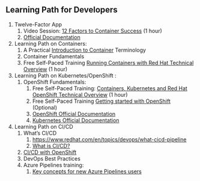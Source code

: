 ## Learning Path for Developers

1. Twelve-Factor App
   1. Video Session: [12 Factors to Container Success](https://developers.redhat.com/blog/2017/06/22/12-factors-to-cloud-success) (1 hour)
   2. [Official Documentation](https://12factor.net/)
2. Learning Path on Containers:
   1. A Practical [Introduction to Container](https://developers.redhat.com/blog/2018/02/22/container-terminology-practical-introduction#) Terminology
   2. Container Fundamentals
   3. Free Self-Paced Training [Running Containers with Red Hat Technical Overview](https://www.redhat.com/en/services/training/rh065-running-containers-red-hat-technical-overview) (1 hour)
3. Learning Path on Kubernetes/OpenShift :
   1. OpenShift Fundamentals:
      1. Free Self-Paced Training: [Containers, Kubernetes and Red Hat OpenShift Technical Overview](https://www.redhat.com/en/services/training/do080-deploying-containerized-applications-technical-overview) (1 hour)
      2. Free Self-Paced Training [Getting started with OpenShift](https://developers.redhat.com/learn/openshift/develop-on-openshift) (Optional)
      3. [OpenShift Official Documentation](https://docs.openshift.com/container-platform/4.10/web_console/web-console-overview.html)
      4. [Kubernetes Official Documentation](https://kubernetes.io/docs/concepts/overview/)
4. Learning Path on CI/CD
   1. What’s CI/CD
      1. <https://www.redhat.com/en/topics/devops/what-cicd-pipeline>
      2. [What is CI/CD?](https://www.redhat.com/en/topics/devops/what-is-ci-cd)
   2. [CI/CD with OpenShift](https://www.redhat.com/en/about/videos/learn-cloud-native-series-cicd-with-openshift)
   3. DevOps Best Practices
   4. Azure Pipelines training:
      1. [Key concepts for new Azure Pipelines users](https://learn.microsoft.com/en-us/azure/devops/pipelines/get-started/key-pipelines-concepts?view=azure-devops)
